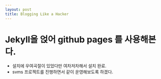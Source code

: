 ```yaml
---
layout: post
title: Blogging Like a Hacker
---
```

# Jekyll을 얹어 github pages 를 사용해본다.

+ 설치에 우여곡절이 있었다만 여차저차해서 설치 완료.
+ svms 프로젝트를 진행하면서 같이 운영해보도록 하겠다.
